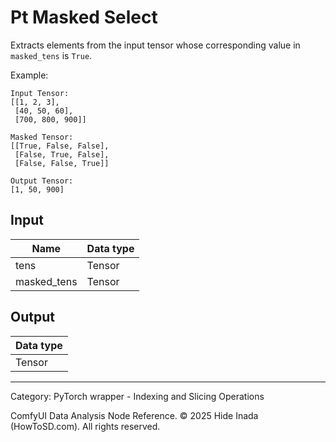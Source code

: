 # Pt Masked Select
Extracts elements from the input tensor whose corresponding value in `masked_tens` is `True`.

Example:
```
Input Tensor:
[[1, 2, 3],
 [40, 50, 60],
 [700, 800, 900]]

Masked Tensor:
[[True, False, False],
 [False, True, False],
 [False, False, True]]

Output Tensor:
[1, 50, 900]
```

## Input
| Name | Data type |
|---|---|
| tens | Tensor |
| masked_tens | Tensor |

## Output
| Data type |
|---|
| Tensor |

<HR>
Category: PyTorch wrapper - Indexing and Slicing Operations

ComfyUI Data Analysis Node Reference. © 2025 Hide Inada (HowToSD.com). All rights reserved.
